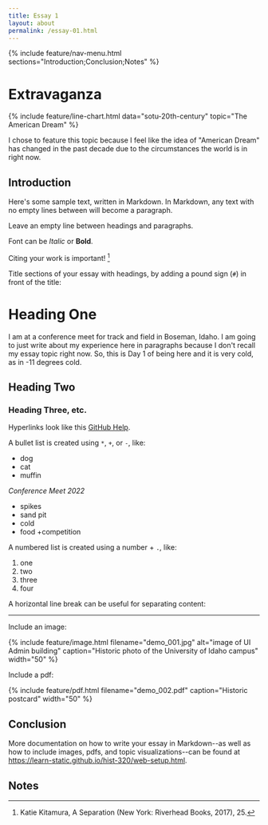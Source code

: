 ```yaml
---
title: Essay 1
layout: about
permalink: /essay-01.html
---
```


{% include feature/nav-menu.html sections="Introduction;Conclusion;Notes" %}

# Extravaganza

{% include feature/line-chart.html data="sotu-20th-century" topic="The American Dream" %}

I chose to feature this topic because I feel like the idea of "American Dream" has changed in the past decade due to the circumstances the world is in right now.

## Introduction

Here's some sample text, written in Markdown.
In Markdown, any text with no empty lines between will become a paragraph.

Leave an empty line between headings and paragraphs.

Font can be *Italic* or **Bold**.

Citing your work is important! [^1]

Title sections of your essay with headings, by adding a pound sign (`#`) in front of the title:

# Heading One

I am at a conference meet for track and field in Boseman, Idaho. I am going to just write about my experience here in paragraphs because I don't recall my essay topic right now. So, this is Day 1 of being here and it is very cold, as in -11 degrees cold.

## Heading Two

### Heading Three, etc.

Hyperlinks look like this [GitHub Help](https://help.github.com/).

A bullet list is created using `*`, `+`, or `-`, like:

- dog
- cat
- muffin

*Conference Meet 2022*

+ spikes
+ sand pit
+ cold
+ food
+competition

A numbered list is created using a number + `.`, like:

1. one
2. two
6. three
2. four

A horizontal line break can be useful for separating content:

----

Include an image:

{% include feature/image.html filename="demo_001.jpg" alt="image of UI Admin building" caption="Historic photo of the University of Idaho campus" width="50" %}

Include a pdf:

{% include feature/pdf.html filename="demo_002.pdf" caption="Historic postcard" width="50" %}

## Conclusion

More documentation on how to write your essay in Markdown--as well as how to include images, pdfs, and topic visualizations--can be found at <https://learn-static.github.io/hist-320/web-setup.html>.

## Notes

[^1]: Katie Kitamura, A Separation (New York: Riverhead Books, 2017), 25.
